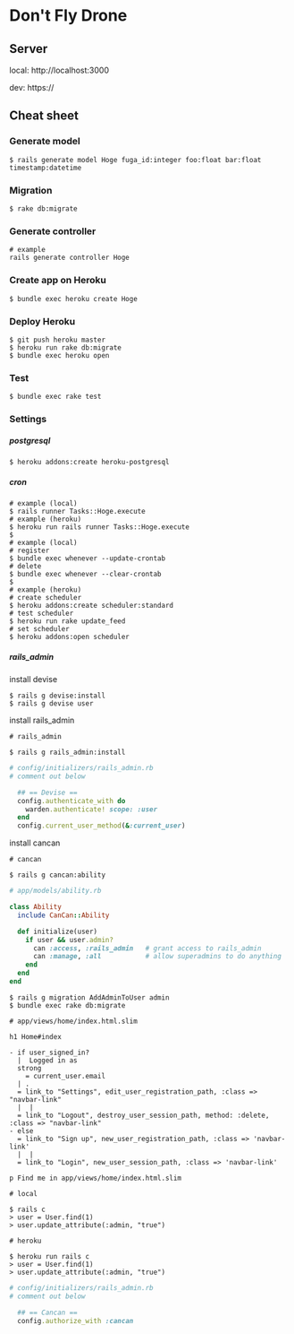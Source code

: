 # Don't Fly Drone


## Server

local: http://localhost:3000

dev: https://


## Cheat sheet

### Generate model
```
$ rails generate model Hoge fuga_id:integer foo:float bar:float timestamp:datetime
```

### Migration
```
$ rake db:migrate
```

### Generate controller
```
# example
rails generate controller Hoge
```

### Create app on Heroku
```
$ bundle exec heroku create Hoge
```

### Deploy Heroku
```
$ git push heroku master
$ heroku run rake db:migrate
$ bundle exec heroku open
```

### Test
```
$ bundle exec rake test
```

### Settings

##### postgresql
```
$ heroku addons:create heroku-postgresql
```

##### cron
```
# example (local)
$ rails runner Tasks::Hoge.execute
# example (heroku)
$ heroku run rails runner Tasks::Hoge.execute
$
# example (local)
# register
$ bundle exec whenever --update-crontab
# delete
$ bundle exec whenever --clear-crontab
$
# example (heroku)
# create scheduler
$ heroku addons:create scheduler:standard
# test scheduler
$ heroku run rake update_feed
# set scheduler
$ heroku addons:open scheduler
```

##### rails_admin
install devise
```
$ rails g devise:install
$ rails g devise user
```
install rails_admin
```
# rails_admin

$ rails g rails_admin:install
```
```rb
# config/initializers/rails_admin.rb
# comment out below

  ## == Devise ==
  config.authenticate_with do
    warden.authenticate! scope: :user
  end 
  config.current_user_method(&:current_user)
```
install cancan
```
# cancan

$ rails g cancan:ability
```
```rb
# app/models/ability.rb

class Ability
  include CanCan::Ability

  def initialize(user)
    if user && user.admin?
      can :access, :rails_admin   # grant access to rails_admin
      can :manage, :all           # allow superadmins to do anything
    end 
  end
end
```
```
$ rails g migration AddAdminToUser admin
$ bundle exec rake db:migrate
```
```slim
# app/views/home/index.html.slim

h1 Home#index

- if user_signed_in?
  |  Logged in as
  strong
    = current_user.email
  | .
  = link_to "Settings", edit_user_registration_path, :class => "navbar-link"
  |  |
  = link_to "Logout", destroy_user_session_path, method: :delete, :class => "navbar-link"
- else
  = link_to "Sign up", new_user_registration_path, :class => 'navbar-link'
  |  |
  = link_to "Login", new_user_session_path, :class => 'navbar-link'

p Find me in app/views/home/index.html.slim
```
```
# local

$ rails c
> user = User.find(1)
> user.update_attribute(:admin, "true")

# heroku

$ heroku run rails c
> user = User.find(1)
> user.update_attribute(:admin, "true")
```
```rb
# config/initializers/rails_admin.rb
# comment out below

  ## == Cancan ==
  config.authorize_with :cancan
```
